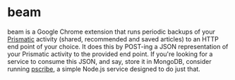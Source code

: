 beam
=====

beam is a Google Chrome extension that runs periodic backups of your [Prismatic](http://www.getprismatic.com/) activity (shared, recommended and saved articles) to an HTTP end point of your choice. It does this by POST-ing a JSON representation of your Prismatic activity to the provided end point. If you're looking for a service to consume this JSON, and say, store it in MongoDB, consider running [pscribe](http://github.com/aniv/pscribe/), a simple Node.js service designed to do just that.
